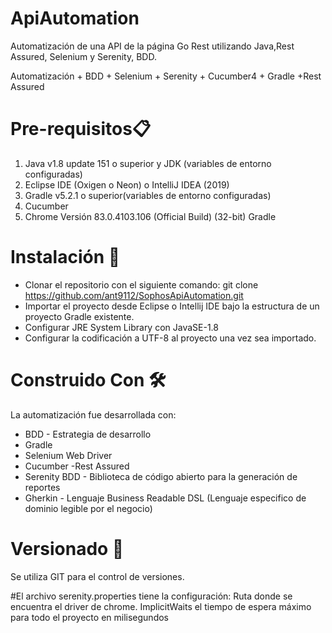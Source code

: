 # ApiAutomation
Automatización de una API de la página Go Rest utilizando Java,Rest Assured, Selenium y Serenity, BDD.

Automatización + BDD + Selenium + Serenity + Cucumber4 + Gradle +Rest Assured

# Pre-requisitos📋
1.   Java v1.8 update 151 o superior y JDK (variables de entorno configuradas)
2.   Eclipse IDE (Oxigen o Neon) o IntelliJ IDEA (2019)
3.   Gradle v5.2.1 o superior(variables de entorno configuradas)
4.   Cucumber
5.   Chrome Versión 83.0.4103.106 (Official Build) (32-bit) Gradle
 

# Instalación 🔧
- Clonar el repositorio con el siguiente comando: git clone https://github.com/ant9112/SophosApiAutomation.git
- Importar el proyecto desde Eclipse o Intellij IDE bajo la estructura de un proyecto Gradle existente.
- Configurar JRE System Library con JavaSE-1.8
- Configurar la codificación a UTF-8 al proyecto una vez sea importado.

# Construido Con 🛠️
La automatización fue desarrollada con:
- BDD - Estrategia de desarrollo
- Gradle
- Selenium Web Driver
- Cucumber
-Rest Assured
- Serenity BDD - Biblioteca de código abierto para la generación de reportes
- Gherkin - Lenguaje Business Readable DSL (Lenguaje especifico de dominio legible por el negocio)

# Versionado 📌
Se utiliza GIT para el control de versiones.

#El archivo serenity.properties tiene la configuración:
Ruta donde se encuentra el driver de chrome. 
ImplicitWaits el tiempo de espera máximo para todo el proyecto en milisegundos
